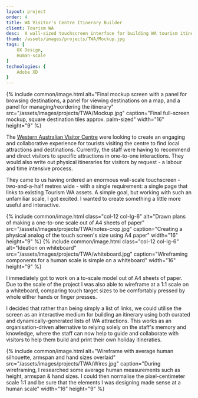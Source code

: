 ```yaml
---
layout: project
order: 4
title: WA Visitor's Centre Itinerary Builder
client: Tourism WA
desc:  A wall-sized touchscreen interface for building WA tourism itineraries in an easy and engaging way.
thumb: /assets/images/projects/TWA/Mockup.jpg
tags: [
    UX Design,
    Human-scale
]
technologies: {
    Adobe XD
}
---
```

{% include common/image.html alt="Final mockup screen with a panel for browsing destinations, a panel for viewing destinations on a map, and a panel for managing/reordering the itinerary" src="/assets/images/projects/TWA/Mockup.jpg" caption="Final full-screen mockup, square destination tiles approx. palm-sized" width="16" height="9" %}

The [Western Australian Visitor Centre](https://www.wavisitorcentre.com.au/) were looking to create an engaging and collaborative experience for tourists visiting the centre to find local attractions and destinations. Currently, the staff were having to recommend and direct visitors to specific attractions in one-to-one interactions. They would also write out physical itineraries for visitors by request - a labour and time intensive process.

They came to us having ordered an enormous wall-scale touchscreen - two-and-a-half metres wide - with a single requirement: a single page that links to existing Tourism WA assets. A simple goal, but working with such an unfamiliar scale, I got excited. I wanted to create something a little more useful and interactive.

<div class="row">
{% include common/image.html class="col-12 col-lg-6" alt="Drawn plans of making a one-to-one scale out of A4 sheets of paper" src="/assets/images/projects/TWA/notes-crop.jpg" caption="Creating a physical analog of the touch screen's size using A4 paper" width="16" height="9" %}
{% include common/image.html class="col-12 col-lg-6" alt="Ideation on whiteboard" src="/assets/images/projects/TWA/whiteboard.jpg" caption="Wireframing components for a human scale is simple on a whiteboard" width="16" height="9" %}
</div>

I immediately got to work on a to-scale model out of A4 sheets of paper. Due to the scale of the project I was also able to wireframe at a 1:1 scale on a whiteboard, comparing touch target sizes to be comfortably pressed by whole either hands or finger presses.

I decided that rather than being simply a list of links, we could utilise the screen as an interactive medium for building an itinerary using both curated and dynamically-generated lists of WA attractions. This works as an organisation-driven alternative to relying solely on the staff's memory and knowledge, where the staff can now help to guide and collaborate with visitors to help them build and print their own holiday itineraties.

{% include common/image.html alt="Wireframe with average human silhouette, armspan and hand sizes overlaid" src="/assets/images/projects/TWA/Wires.jpg" caption="During wireframing, I researched some average human measurements such as height, armspan & hand sizes. I could then normalise the pixel-centimeter scale 1:1 and be sure that the elements I was designing made sense at a human scale" width="16" height="9" %}